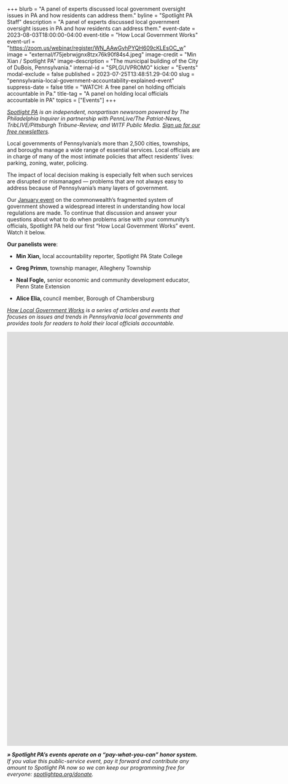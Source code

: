 +++
blurb = "A panel of experts discussed local government oversight issues in PA and how residents can address them."
byline = "Spotlight PA Staff"
description = "A panel of experts discussed local government oversight issues in PA and how residents can address them."
event-date = 2023-08-03T18:00:00-04:00
event-title = "How Local Government Works"
event-url = "https://zoom.us/webinar/register/WN_AAwGvhPYQH609cKLEsOC_w"
image = "external/f75jebrwjgnx8tzx76k90f84s4.jpeg"
image-credit = "Min Xian / Spotlight PA"
image-description = "The municipal building of the City of DuBois, Pennsylvania."
internal-id = "SPLGUVPROMO"
kicker = "Events"
modal-exclude = false
published = 2023-07-25T13:48:51.29-04:00
slug = "pennsylvania-local-government-accountability-explained-event"
suppress-date = false
title = "WATCH: A free panel on holding officials accountable in Pa."
title-tag = "A panel on holding local officials accountable in PA"
topics = ["Events"]
+++

<a href="https://www.spotlightpa.org/"><em>Spotlight PA</em></a><em> is an independent, nonpartisan newsroom powered by The Philadelphia Inquirer in partnership with PennLive/The Patriot-News, TribLIVE/Pittsburgh Tribune-Review, and WITF Public Media. </em><a href="https://www.spotlightpa.org/newsletters"><em>Sign up for our free newsletters</em></a><em>.</em>

Local governments of Pennsylvania’s more than 2,500 cities, townships, and boroughs manage a wide range of essential services. Local officials are in charge of many of the most intimate policies that affect residents’ lives: parking, zoning, water, policing.

The impact of local decision making is especially felt when such services are disrupted or mismanaged — problems that are not always easy to address because of Pennsylvania’s many layers of government.

Our <a href="https://www.spotlightpa.org/news/2023/01/tioga-tamir-rice-pennsylvania-local-accountability-event/">January event</a> on the commonwealth’s fragmented system of government showed a widespread interest in understanding how local regulations are made. To continue that discussion and answer your questions about what to do when problems arise with your community’s officials, Spotlight PA held our first “How Local Government Works” event. Watch it below.

<strong>Our panelists were</strong>:

- <strong>Min Xian,</strong> local accountability reporter, Spotlight PA State College

- <strong>Greg Primm</strong>, township manager, Allegheny Township

- <strong>Neal Fogle,</strong> senior economic and community development educator, Penn State Extension

- <strong>Alice Elia, </strong>council member, Borough of Chambersburg

<a href="https://www.spotlightpa.org/topics/how-local-government-works/"><em>How Local Government Works</em></a><em> is a series of articles and events that focuses on issues and trends in Pennsylvania local governments and provides tools for readers to hold their local officials accountable.</em>

<iframe src="https://player.vimeo.com/video/851677485?badge=0&amp;autopause=0&amp;player_id=0&amp;app_id=58479" width="1920" height="1080" frameborder="0" allow="autoplay; fullscreen; picture-in-picture" title="How Local Government Works"></iframe>

<strong><em>» Spotlight PA’s events operate on a “pay-what-you-can” honor system.</em></strong><em> If you value this public-service event, pay it forward and contribute any amount to Spotlight PA now so we can keep our programming free for everyone: </em><a href="http://spotlightpa.org/donate"><em>spotlightpa.org/donate</em></a><em>.</em>

